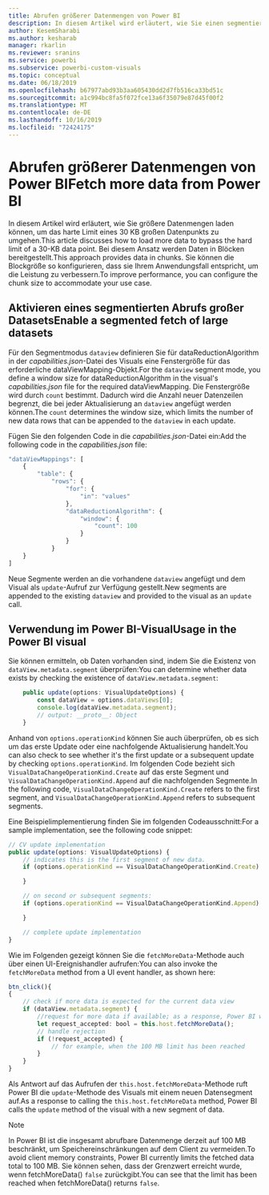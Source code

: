 ```yaml
---
title: Abrufen größerer Datenmengen von Power BI
description: In diesem Artikel wird erläutert, wie Sie einen segmentierten Abruf großer Datasets für Power BI-Visuals aktivieren.
author: KesemSharabi
ms.author: kesharab
manager: rkarlin
ms.reviewer: sranins
ms.service: powerbi
ms.subservice: powerbi-custom-visuals
ms.topic: conceptual
ms.date: 06/18/2019
ms.openlocfilehash: b67977abd93b3aa605430dd2d7fb516ca33bd51c
ms.sourcegitcommit: a1c994bc8fa5f072fce13a6f35079e87d45f00f2
ms.translationtype: MT
ms.contentlocale: de-DE
ms.lasthandoff: 10/16/2019
ms.locfileid: "72424175"
---
```

# <a name="fetch-more-data-from-power-bi"></a><span data-ttu-id="cb33e-103">Abrufen größerer Datenmengen von Power BI</span><span class="sxs-lookup"><span data-stu-id="cb33e-103">Fetch more data from Power BI</span></span>

<span data-ttu-id="cb33e-104">In diesem Artikel wird erläutert, wie Sie größere Datenmengen laden können, um das harte Limit eines 30 KB großen Datenpunkts zu umgehen.</span><span class="sxs-lookup"><span data-stu-id="cb33e-104">This article discusses how to load more data to bypass the hard limit of a 30-KB data point.</span></span> <span data-ttu-id="cb33e-105">Bei diesem Ansatz werden Daten in Blöcken bereitgestellt.</span><span class="sxs-lookup"><span data-stu-id="cb33e-105">This approach provides data in chunks.</span></span> <span data-ttu-id="cb33e-106">Sie können die Blockgröße so konfigurieren, dass sie Ihrem Anwendungsfall entspricht, um die Leistung zu verbessern.</span><span class="sxs-lookup"><span data-stu-id="cb33e-106">To improve performance, you can configure the chunk size to accommodate your use case.</span></span>  

## <a name="enable-a-segmented-fetch-of-large-datasets"></a><span data-ttu-id="cb33e-107">Aktivieren eines segmentierten Abrufs großer Datasets</span><span class="sxs-lookup"><span data-stu-id="cb33e-107">Enable a segmented fetch of large datasets</span></span>

<span data-ttu-id="cb33e-108">Für den Segmentmodus `dataview` definieren Sie für dataReductionAlgorithm in der *capabilities.json*-Datei des Visuals eine Fenstergröße für das erforderliche dataViewMapping-Objekt.</span><span class="sxs-lookup"><span data-stu-id="cb33e-108">For the `dataview` segment mode, you define a window size for dataReductionAlgorithm in the visual's *capabilities.json* file for the required dataViewMapping.</span></span> <span data-ttu-id="cb33e-109">Die Fenstergröße wird durch `count` bestimmt. Dadurch wird die Anzahl neuer Datenzeilen begrenzt, die bei jeder Aktualisierung an `dataview` angefügt werden können.</span><span class="sxs-lookup"><span data-stu-id="cb33e-109">The `count` determines the window size, which limits the number of new data rows that can be appended to the `dataview` in each update.</span></span>

<span data-ttu-id="cb33e-110">Fügen Sie den folgenden Code in die *capabilities.json*-Datei ein:</span><span class="sxs-lookup"><span data-stu-id="cb33e-110">Add the following code in the *capabilities.json* file:</span></span>

```typescript
"dataViewMappings": [
    {
        "table": {
            "rows": {
                "for": {
                    "in": "values"
                },
                "dataReductionAlgorithm": {
                    "window": {
                        "count": 100
                    }
                }
            }
    }
]
```

<span data-ttu-id="cb33e-111">Neue Segmente werden an die vorhandene `dataview` angefügt und dem Visual als `update`-Aufruf zur Verfügung gestellt.</span><span class="sxs-lookup"><span data-stu-id="cb33e-111">New segments are appended to the existing `dataview` and provided to the visual as an `update` call.</span></span>

## <a name="usage-in-the-power-bi-visual"></a><span data-ttu-id="cb33e-112">Verwendung im Power BI-Visual</span><span class="sxs-lookup"><span data-stu-id="cb33e-112">Usage in the Power BI visual</span></span>

<span data-ttu-id="cb33e-113">Sie können ermitteln, ob Daten vorhanden sind, indem Sie die Existenz von `dataView.metadata.segment` überprüfen:</span><span class="sxs-lookup"><span data-stu-id="cb33e-113">You can determine whether data exists by checking the existence of `dataView.metadata.segment`:</span></span>

```typescript
    public update(options: VisualUpdateOptions) {
        const dataView = options.dataViews[0];
        console.log(dataView.metadata.segment);
        // output: __proto__: Object
    }
```

<span data-ttu-id="cb33e-114">Anhand von `options.operationKind` können Sie auch überprüfen, ob es sich um das erste Update oder eine nachfolgende Aktualisierung handelt.</span><span class="sxs-lookup"><span data-stu-id="cb33e-114">You can also check to see whether it's the first update or a subsequent update by checking `options.operationKind`.</span></span> <span data-ttu-id="cb33e-115">Im folgenden Code bezieht sich `VisualDataChangeOperationKind.Create` auf das erste Segment und `VisualDataChangeOperationKind.Append` auf die nachfolgenden Segmente.</span><span class="sxs-lookup"><span data-stu-id="cb33e-115">In the following code, `VisualDataChangeOperationKind.Create` refers to the first segment, and `VisualDataChangeOperationKind.Append` refers to subsequent segments.</span></span>

<span data-ttu-id="cb33e-116">Eine Beispielimplementierung finden Sie im folgenden Codeausschnitt:</span><span class="sxs-lookup"><span data-stu-id="cb33e-116">For a sample implementation, see the following code snippet:</span></span>

```typescript
// CV update implementation
public update(options: VisualUpdateOptions) {
    // indicates this is the first segment of new data.
    if (options.operationKind == VisualDataChangeOperationKind.Create) {

    }

    // on second or subsequent segments:
    if (options.operationKind == VisualDataChangeOperationKind.Append) {

    }

    // complete update implementation
}
```

<span data-ttu-id="cb33e-117">Wie im Folgenden gezeigt können Sie die `fetchMoreData`-Methode auch über einen UI-Ereignishandler aufrufen:</span><span class="sxs-lookup"><span data-stu-id="cb33e-117">You can also invoke the `fetchMoreData` method from a UI event handler, as shown here:</span></span>

```typescript
btn_click(){
{
    // check if more data is expected for the current data view
    if (dataView.metadata.segment) {
        //request for more data if available; as a response, Power BI will call update method
        let request_accepted: bool = this.host.fetchMoreData();
        // handle rejection
        if (!request_accepted) {
            // for example, when the 100 MB limit has been reached
        }
    }
}
```

<span data-ttu-id="cb33e-118">Als Antwort auf das Aufrufen der `this.host.fetchMoreData`-Methode ruft Power BI die `update`-Methode des Visuals mit einem neuen Datensegment auf.</span><span class="sxs-lookup"><span data-stu-id="cb33e-118">As a response to calling the `this.host.fetchMoreData` method, Power BI calls the `update` method of the visual with a new segment of data.</span></span>

> [!NOTE]
> <span data-ttu-id="cb33e-119">In Power BI ist die insgesamt abrufbare Datenmenge derzeit auf 100 MB beschränkt, um Speichereinschränkungen auf dem Client zu vermeiden.</span><span class="sxs-lookup"><span data-stu-id="cb33e-119">To avoid client memory constraints, Power BI currently limits the fetched data total to 100 MB.</span></span> <span data-ttu-id="cb33e-120">Sie können sehen, dass der Grenzwert erreicht wurde, wenn fetchMoreData() `false` zurückgibt.</span><span class="sxs-lookup"><span data-stu-id="cb33e-120">You can see that the limit has been reached when fetchMoreData() returns `false`.</span></span>
